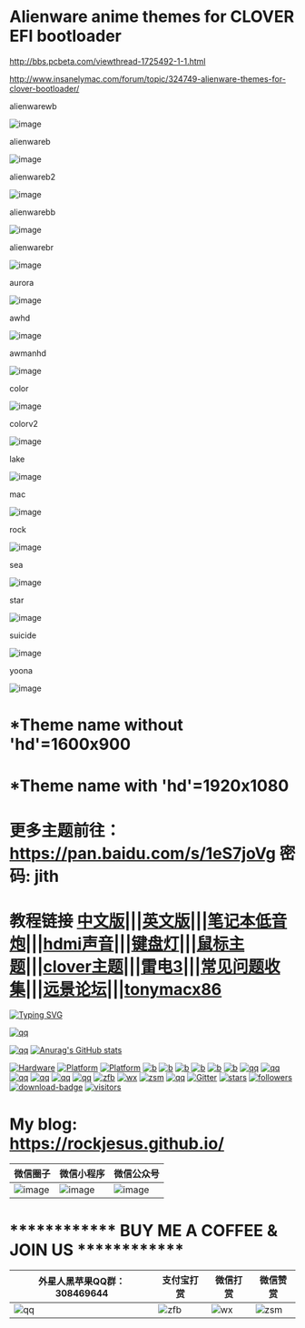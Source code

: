 # Alienware anime themes for CLOVER EFI bootloader

http://bbs.pcbeta.com/viewthread-1725492-1-1.html

http://www.insanelymac.com/forum/topic/324749-alienware-themes-for-clover-bootloader/

alienwarewb

![image](https://github.com/RockJesus/Alienware-anime-themes-for-CLOVER-EFI-bootloader/blob/master/screenshots/alienwarewb.gif)

alienwareb

![image](https://github.com/RockJesus/Alienware-anime-themes-for-CLOVER-EFI-bootloader/blob/master/screenshots/alienwareb.gif)

alienwareb2

![image](https://github.com/RockJesus/Alienware-anime-themes-for-CLOVER-EFI-bootloader/blob/master/screenshots/alienwareb2.gif)

alienwarebb

![image](https://github.com/RockJesus/Alienware-anime-themes-for-CLOVER-EFI-bootloader/blob/master/screenshots/alienwarebb.gif)

alienwarebr

![image](https://github.com/RockJesus/Alienware-anime-themes-for-CLOVER-EFI-bootloader/blob/master/screenshots/alienwarebr.gif)

aurora

![image](https://github.com/RockJesus/Alienware-anime-themes-for-CLOVER-EFI-bootloader/blob/master/screenshots/aurora.gif)

awhd

![image](https://github.com/RockJesus/Alienware-anime-themes-for-CLOVER-EFI-bootloader/blob/master/screenshots/awhd.gif)

awmanhd

![image](https://github.com/RockJesus/Alienware-anime-themes-for-CLOVER-EFI-bootloader/blob/master/screenshots/awmanhd.gif)

color

![image](https://github.com/RockJesus/Alienware-anime-themes-for-CLOVER-EFI-bootloader/blob/master/screenshots/color.gif)

colorv2

![image](https://github.com/RockJesus/Alienware-anime-themes-for-CLOVER-EFI-bootloader/blob/master/screenshots/colorv2.png)

lake

![image](https://github.com/RockJesus/Alienware-anime-themes-for-CLOVER-EFI-bootloader/blob/master/screenshots/lake.gif)

mac

![image](https://github.com/RockJesus/Alienware-anime-themes-for-CLOVER-EFI-bootloader/blob/master/screenshots/mac.gif)

rock

![image](https://github.com/RockJesus/Alienware-anime-themes-for-CLOVER-EFI-bootloader/blob/master/screenshots/rock.gif)

sea

![image](https://github.com/RockJesus/Alienware-anime-themes-for-CLOVER-EFI-bootloader/blob/master/screenshots/sea.gif)

star

![image](https://github.com/RockJesus/Alienware-anime-themes-for-CLOVER-EFI-bootloader/blob/master/screenshots/star.gif)

suicide

![image](https://github.com/RockJesus/Alienware-anime-themes-for-CLOVER-EFI-bootloader/blob/master/screenshots/suicide.png)

yoona

![image](https://github.com/RockJesus/Alienware-anime-themes-for-CLOVER-EFI-bootloader/blob/master/screenshots/yoona.gif)

# *Theme name without 'hd'=1600x900
# *Theme name with 'hd'=1920x1080
# 更多主题前往：https://pan.baidu.com/s/1eS7joVg 密码: jith

# 教程链接 [中文版](https://github.com/RockJesus/Alienware-17-R4-I7-7700HQ-MacOS-High-Sierra/blob/master/README.md)|||[英文版](https://github.com/RockJesus/Alienware-17-R4-Dual-GPU-MacOS-Mojave-10.14-Hackintosh/blob/master/README.md)|||[笔记本低音炮](https://github.com/RockJesus/Alienware-17-R4-Dual-GPU-MacOS-10.15-14-13-Hackintosh/blob/master/guide/alc.md)|||[hdmi声音](https://github.com/RockJesus/Alienware-17-R4-Dual-GPU-MacOS-10.15-14-13-Hackintosh/blob/master/guide/hdmi.md)|||[键盘灯](https://github.com/RockJesus/Alienware-17-R4-Dual-GPU-MacOS-10.15-14-13-Hackintosh/blob/master/guide/light.md)|||[鼠标主题](https://github.com/RockJesus/Alienware-17-R4-Dual-GPU-MacOS-10.15-14-13-Hackintosh/blob/master/guide/mouse.md)|||[clover主题](https://github.com/RockJesus/Alienware-17-R4-Dual-GPU-MacOS-10.15-14-13-Hackintosh/blob/master/guide/theme.md)|||[雷电3](https://github.com/RockJesus/Alienware-17-R4-Dual-GPU-MacOS-10.15-14-13-Hackintosh/blob/master/guide/tb.md)|||[常见问题收集](https://github.com/RockJesus/Alienware-17-R4-Dual-GPU-MacOS-10.15-14-13-Hackintosh/blob/master/guide/qa.md)|||[远景论坛](http://bbs.pcbeta.com/viewthread-1833933-1-1.html)|||[tonymacx86](https://www.tonymacx86.com/threads/guide-alienware-17-r4-dual-gpu-macos-mojave-10-14-hackintosh.288728/)

[![Typing SVG](https://readme-typing-svg.herokuapp.com?font=Fira+Code&pause=1000&width=900&height=70&lines=Welcome+%F0%9F%9B%B8+to+Alienware+%F0%9F%91%BD+Hackintosh+%F0%9F%8D%8E+%E5%A4%96%E6%98%9F%E4%BA%BA+%F0%9F%92%BB+%E9%BB%91%E8%8B%B9%E6%9E%9C+%F0%9F%96%A5+by+RockJesus.cn)](https://rockjesus.cn)

[![qq](https://img.shields.io/badge/Blog-RockJesus-silver.svg?logo=Blogger)](https://rockjesus.cn)

[![qq](https://cdn.jsdelivr.net/gh/rockjesus/img/img/17r4.gif)](https://rockjesus.cn)
 [![Anurag's GitHub stats](https://github-readme-stats.vercel.app/api?username=rockjesus&theme=radical&show_icons=true&bg_color=end,000000,cccccc&hide_border)](https://rockjesus.cn)
 
[![Hardware](https://img.shields.io/badge/Hardware-Alienware-silver.svg?logo=Hackaday)](https://alienware.com) [![Platform](https://img.shields.io/badge/platform-MacOS13~10-red.svg?logo=apple)](https://developer.apple.com/macos) [![Platform](https://img.shields.io/badge/platform-Windows11-blue.svg?logo=windows)](https://www.microsoft.com/en-us/windows/)
[![b](https://img.shields.io/badge/Bootloader-Opencore-silver.svg?logo=OpenCollective)](https://github.com/acidanthera/OpenCorePkg)
[![b](https://img.shields.io/badge/Bootloader-Clover-green.svg?logo=4chan)](https://github.com/CloverHackyColor/CloverBootloader)
[![b](https://img.shields.io/badge/Credits-Acidanthera-purple.svg?logo=Academia)](https://github.com/acidanthera)
[![b](https://img.shields.io/badge/Credits-TonymacX86-green.svg?logo=Tesla)](https://tonymacx86.com)
[![b](https://img.shields.io/badge/Credits-PCbeta-red.svg?logo=PyCharm)](https://bbs.pcbeta.com)
[![b](https://img.shields.io/badge/Credits-黑果小兵-yellow.svg?logo=Babel)](https://blog.daliansky.net/)
[![qq](https://img.shields.io/badge/外星人黑苹果-个人博客Blog-silver.svg?logo=Blogger)](https://rockjesus.cn)
[![qq](https://img.shields.io/badge/外星人黑苹果-QQ群-purple.svg?logo=TencentQQ)](https://gcore.jsdelivr.net/gh/rockjesus/rockjesus/img/qq.png)
[![qq](https://img.shields.io/badge/外星人黑苹果-微信公众号-silver.svg?logo=WeChat)](https://gcore.jsdelivr.net/gh/rockjesus/rockjesus/img/gzh.jpg)
[![qq](https://img.shields.io/badge/social-tiktok-blue.svg?logo=tiktok)](https://gcore.jsdelivr.net/gh/rockjesus/rockjesus/img/dou.png)
[![qq](https://img.shields.io/badge/social-微信视频号-green.svg?logo=AirPlayVideo)](https://gcore.jsdelivr.net/gh/rockjesus/rockjesus/img/sph.jpg)
[![qq](https://img.shields.io/badge/social-电影公众号-red.svg?logo=Aparat)](https://gcore.jsdelivr.net/gh/rockjesus/rockjesus/img/dy.jpg)
 [![zfb](https://img.shields.io/badge/打赏-支付宝-blue.svg?logo=alipay)](https://gcore.jsdelivr.net/gh/rockjesus/rockjesus/img/zfb.png)
 [![wx](https://img.shields.io/badge/打赏-微信-green.svg?logo=wechat)](https://gcore.jsdelivr.net/gh/rockjesus/rockjesus/img/wx.png)
 [![zsm](https://img.shields.io/badge/打赏-赞赏码-yellow.svg?logo=wechat)](https://gcore.jsdelivr.net/gh/rockjesus/rockjesus/img/zsm.png)
 [![qq](https://img.shields.io/badge/黑苹果-远程安装-purple.svg?logo=Atom)](https://gcore.jsdelivr.net/gh/rockjesus/rockjesus/img/az.jpg)
 [![Gitter](https://img.shields.io/badge/Chatroom-Gitter-9cf.svg?logo=gitter)](https://gitter.im/Alienware-hackintosh/community)
[![stars](https://img.shields.io/github/stars/rockjesus.svg?logo=ApacheSpark)](https://github.com/RockJesus)
[![followers](https://img.shields.io/github/followers/RockJesus.svg?logo=SouthwestAirlines&color=purple)](https://github.com/RockJesus)
 [![download-badge](https://img.shields.io/github/downloads/RockJesus/Alienware-Opencore-Theme/total.svg?logo=DocuSign "Download status")](https://github.com/RockJesus/Alienware-Hackintosh "Download status")
 [![visitors](https://visitor-badge.glitch.me/badge?page_id=rockjesus.visitor-badge&left_color=green&right_color=red)](https://rockjesus.cn)

# My blog: https://rockjesus.github.io/
| 微信圈子                                                                                                                                                              | 微信小程序                                                                                                                                                              | 微信公众号                                                                                                                                                                                                                                                                                                                            | 
| ----------------------------------------------------------   | ----------------------------------------------------------   | ----------------------------------------------------------   |  
| ![image](https://user-images.githubusercontent.com/23656651/111026490-78c89600-8425-11eb-97b1-c037751acf41.jpg) | ![image](https://user-images.githubusercontent.com/23656651/111026497-8251fe00-8425-11eb-9fee-d9c646e49f66.png) | ![image](https://user-images.githubusercontent.com/23656651/111026513-9269dd80-8425-11eb-835e-2ff3c0f646b4.jpg) | 
# ************ BUY ME A COFFEE & JOIN US ************
| 外星人黑苹果QQ群：308469644                                                                                                                                                              | 支付宝打赏                                                                                                                                                              | 微信打赏                                                                                                                                                              |  微信赞赏                                                                                                                                                              | 
| ----------------------------------------------------------   | ----------------------------------------------------------   | ----------------------------------------------------------   |  ----------------------------------------------------------   | 
| ![qq](https://user-images.githubusercontent.com/23656651/111026572-cc3ae400-8425-11eb-970a-917928bb55d8.png) | ![zfb](https://user-images.githubusercontent.com/23656651/111026777-3011dc80-8427-11eb-931e-8731a12cc3b4.jpeg) | ![wx](https://user-images.githubusercontent.com/23656651/111026785-3ef88f00-8427-11eb-9c0b-d773e2da067d.jpeg) | ![zsm](https://user-images.githubusercontent.com/23656651/111026828-9434a080-8427-11eb-809e-b67a010447ce.png) | 
